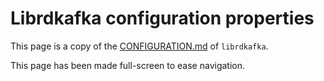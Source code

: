 <style>
  .md-grid {
    max-width: 100%;
  }
</style>

# Librdkafka configuration properties

This page is a copy of the [CONFIGURATION.md](https://github.com/confluentinc/librdkafka/blob/master/CONFIGURATION.md) of `librdkafka`. 

This page has been made full-screen to ease navigation.
